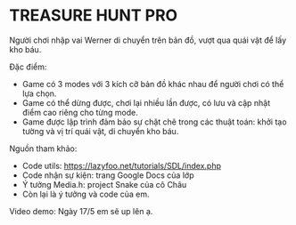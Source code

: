 # TREASURE HUNT PRO

Người chơi nhập vai Werner di chuyển trên bản đồ,
vượt qua quái vật để lấy kho báu.

Đặc điểm:
- Game có 3 modes với 3 kích cỡ bản đồ khác nhau để 
người chơi có thể lựa chọn.
- Game có thể dừng được, chơi lại nhiều lần được, có lưu và cập nhật điểm cao riêng
cho từng mode.
- Game được lập trình đảm bảo sự chặt chẽ trong các thuật toán:
khởi tạo tường và vị trí quái vật, di chuyển kho báu.

Nguồn tham khảo: 
+ Code utils: https://lazyfoo.net/tutorials/SDL/index.php
+ Code nhận sự kiện: trang Google Docs của lớp
+ Ý tưởng Media.h: project Snake của cô Châu
+ Còn lại là ý tưởng và code của em.

Video demo: Ngày 17/5 em sẽ up lên ạ.
